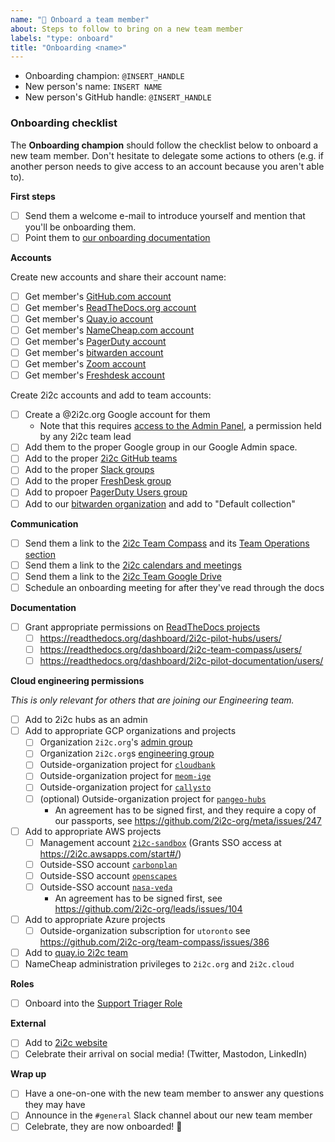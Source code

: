 ```yaml
---
name: "🙌 Onboard a team member"
about: Steps to follow to bring on a new team member
labels: "type: onboard"
title: "Onboarding <name>"
---
```


- Onboarding champion: `@INSERT_HANDLE`
- New person's name: `INSERT NAME`
- New person's GitHub handle: `@INSERT_HANDLE`

### Onboarding checklist

The **Onboarding champion** should follow the checklist below to onboard a new team member. Don't hesitate to delegate some actions to others (e.g. if another person needs to give access to an account because you aren't able to).

**First steps**

- [ ] Send them a welcome e-mail to introduce yourself and mention that you'll be onboarding them.
- [ ] Point them to [our onboarding documentation](https://compass.2i2c.org/operations/onboarding/)

**Accounts**

Create new accounts and share their account name:

- [ ] Get member's [GitHub.com account](https://github.com)
- [ ] Get member's [ReadTheDocs.org account](https://readthedocs.org)
- [ ] Get member's [Quay.io account](https://quay.io)
- [ ] Get member's [NameCheap.com account](https://namecheap.com)
- [ ] Get member's [PagerDuty account](https://pagerduty.com)
- [ ] Get member's [bitwarden account](https://bitwarden.com)
- [ ] Get member's [Zoom account](https://zoom.us)
- [ ] Get member's [Freshdesk account](https://www.freshworks.com)

Create 2i2c accounts and add to team accounts:

- [ ] Create a @2i2c.org Google account for them
	- Note that this requires [access to the Admin Panel](https://compass.2i2c.org/administration/google-workspace/), a permission held by any 2i2c team lead
- [ ] Add them to the proper Google group in our Google Admin space.
- [ ] Add to the proper [2i2c GitHub teams](https://github.com/orgs/2i2c-org/teams/)
- [ ] Add to the proper [Slack groups](https://2i2c.slack.com/admin/user_groups)
- [ ] Add to the proper [FreshDesk group](https://2i2c.freshdesk.com/a/admin/groups)
- [ ] Add to propoer [PagerDuty Users group](https://2i2c-org.pagerduty.com/users-new)
- [ ] Add to our [bitwarden organization](https://vault.bitwarden.com/#/organizations/11313781-4b83-41a3-9d35-afe200c8e9f1/vault) and add to "Default collection"

**Communication**

- [ ] Send them a link to the [2i2c Team Compass](https://compass.2i2c.org/) and its [Team Operations section](https://compass.2i2c.org/operations/)
- [ ] Send them a link to the [2i2c calendars and meetings](https://compass.2i2c.org/reference/calendar/)
- [ ] Send them a link to the [2i2c Team Google Drive](https://drive.google.com/drive/u/1/folders/0AJcabtB-T0LnUk9PVA)
- [ ] Schedule an onboarding meeting for after they've read through the docs

**Documentation**

- [ ] Grant appropriate permissions on [ReadTheDocs projects](https://readthedocs.org/)
  - [ ] https://readthedocs.org/dashboard/2i2c-pilot-hubs/users/
  - [ ] https://readthedocs.org/dashboard/2i2c-team-compass/users/
  - [ ] https://readthedocs.org/dashboard/2i2c-pilot-documentation/users/

**Cloud engineering permissions**

_This is only relevant for others that are joining our Engineering team._

- [ ] Add to 2i2c hubs as an admin
- [ ] Add to appropriate GCP organizations and projects
  - [ ] Organization `2i2c.org`'s [admin group](https://console.cloud.google.com/iam-admin/groups/03znysh73qbio4n?organizationId=184174754493)
  - [ ] Organization `2i2c.org`s [engineering group](https://console.cloud.google.com/iam-admin/groups/01opuj5n2qnifml?organizationId=184174754493)
  - [ ] Outside-organization project for [`cloudbank`](https://console.cloud.google.com/iam-admin/iam?project=cb-1003-1696)
  - [ ] Outside-organization project for [`meom-ige`](https://console.cloud.google.com/iam-admin/iam?project=meom-ige-cnrs)
  - [ ] Outside-organization project for [`callysto`](https://console.cloud.google.com/iam-admin/iam?project=callysto-202316)
  - [ ] (optional) Outside-organization project for [`pangeo-hubs`](https://console.cloud.google.com/iam-admin/iam?project=columbia)
    - An agreement has to be signed first, and they require a copy of our passports, see https://github.com/2i2c-org/meta/issues/247

- [ ] Add to appropriate AWS projects
  - [ ] Management account [`2i2c-sandbox`](https://2i2c.awsapps.com/start/#/) (Grants SSO access at https://2i2c.awsapps.com/start#/)
  - [ ] Outside-SSO account [`carbonplan`](https://631969445205.signin.aws.amazon.com/console)
  - [ ] Outside-SSO account [`openscapes`](https://783616723547.signin.aws.amazon.com/console)
  - [ ] Outside-SSO account [`nasa-veda`](https://smce-veda.signin.aws.amazon.com/console)
    - An agreement has to be signed first, see https://github.com/2i2c-org/leads/issues/104
- [ ] Add to appropriate Azure projects
  - [ ] Outside-organization subscription for `utoronto` see https://github.com/2i2c-org/team-compass/issues/386
- [ ] Add to [quay.io 2i2c team](https://quay.io/organization/2i2c/teams/owners)
- [ ] NameCheap administration privileges to `2i2c.org` and `2i2c.cloud`

**Roles**

- [ ] Onboard into the [Support Triager Role](https://github.com/2i2c-org/team-compass/issues/new?assignees=&labels=type%3A+onboard&template=new-team-member.md&title=Onboarding+%3Cname%3E)

**External**

- [ ] Add to [2i2c website](https://2i2c.org/organization/)
- [ ] Celebrate their arrival on social media! (Twitter, Mastodon, LinkedIn)

**Wrap up**

- [ ] Have a one-on-one with the new team member to answer any questions they may have
- [ ] Announce in the `#general` Slack channel about our new team member
- [ ] Celebrate, they are now onboarded! 🎉

